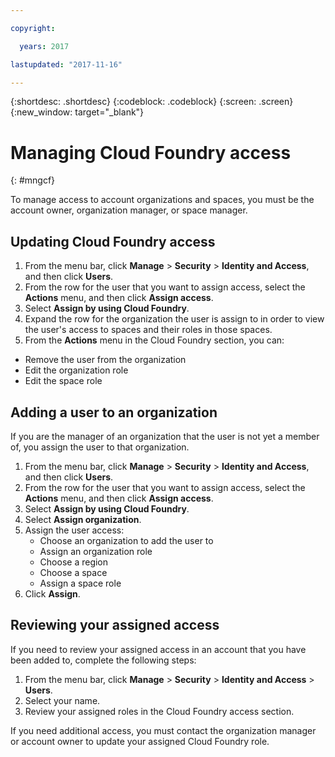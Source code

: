 ```yaml
---

copyright:

  years: 2017

lastupdated: "2017-11-16"

---
```


{:shortdesc: .shortdesc}
{:codeblock: .codeblock}
{:screen: .screen}
{:new_window: target="_blank"}

# Managing Cloud Foundry access
{: #mngcf}

To manage access to account organizations and spaces, you must be the account owner, organization manager, or space manager.

## Updating Cloud Foundry access

1. From the menu bar, click **Manage** &gt; **Security** &gt; **Identity and Access**, and then click **Users**.
2. From the row for the user that you want to assign access, select the **Actions** menu, and then click **Assign access**.
3. Select **Assign by using Cloud Foundry**.
4. Expand the row for the organization the user is assign to in order to view the user's access to spaces and their roles in those spaces.
5. From the **Actions** menu in the Cloud Foundry section, you can:

  * Remove the user from the organization
  * Edit the organization role
  * Edit the space role

## Adding a user to an organization

If you are the manager of an organization that the user is not yet a member of, you assign the user to that organization.

1. From the menu bar, click **Manage** &gt; **Security** &gt; **Identity and Access**, and then click **Users**.
2. From the row for the user that you want to assign access, select the **Actions** menu, and then click **Assign access**.
3. Select **Assign by using Cloud Foundry**.
4. Select **Assign organization**.
5. Assign the user access:
   * Choose an organization to add the user to
   * Assign an organization role
   * Choose a region
   * Choose a space
   * Assign a space role
6. Click **Assign**.

## Reviewing your assigned access

If you need to review your assigned access in an account that you have been added to, complete the following steps:

1. From the menu bar, click **Manage** &gt; **Security** &gt; **Identity and Access** &gt; **Users**.
2. Select your name.
3. Review your assigned roles in the Cloud Foundry access section.

If you need additional access, you must contact the organization manager or account owner to update your assigned Cloud Foundry role.

